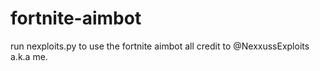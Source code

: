 # fortnite-aimbot
run nexploits.py to use the fortnite aimbot all credit to @NexxussExploits a.k.a me.
